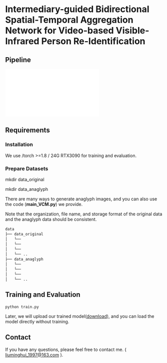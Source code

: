 # Intermediary-guided Bidirectional Spatial-Temporal Aggregation Network for Video-based Visible-Infrared Person Re-Identification

## Pipeline

![framework](./picture/1.pdf)


## Requirements

### Installation

We use /torch >=1.8 / 24G  RTX3090 for training and evaluation.

### Prepare Datasets
mkdir data_original

mkdir data_anaglyph

There are many ways to generate anaglyph images, and you can also use the code (**main_VCM.py**) we provide.

Note that the organization, file name, and storage format of the original data and the anaglyph data should be consistent.

```
data
├── data_original
│   └── 
│   └── 
│   └── 
│   └── ..
├── data_anaglyph
│   └── 
│   └── 
│   └── 
│   └── ..
```

## Training and Evaluation

```shell
python train.py
```

Later, we will upload our trained model([download](https://drive.google.com/file/d/1DaMfPMzvW2kO6YhxCBahLma0dtPO4CZG/view?usp=share_link)), and you can load the model directly without training.


## Contact

If you have any questions, please feel free to contact me. ( liuminghui_1997@163.com ).
